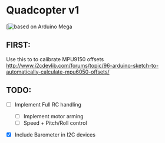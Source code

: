 # Quadcopter v1
[![based on Arduino Mega](http://upload.wikimedia.org/wikipedia/commons/thumb/8/87/Arduino_Logo.svg/50px-Arduino_Logo.svg.png)  

## FIRST:
Use this to to calibrate MPU9150 offsets
http://www.i2cdevlib.com/forums/topic/96-arduino-sketch-to-automatically-calculate-mpu6050-offsets/

## TODO:
- [ ] Implement Full RC handling
  - [ ] Implement motor arming
  - [ ] Speed + Pitch/Roll control
- [x] Include Barometer in I2C devices


